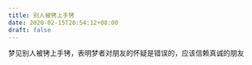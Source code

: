 ```yaml
---
title: 别人被铐上手铐
date: 2020-02-15T20:54:12+08:00
draft: false
---
```


梦见别人被铐上手铐，表明梦者对朋友的怀疑是错误的，应该信赖真诚的朋友